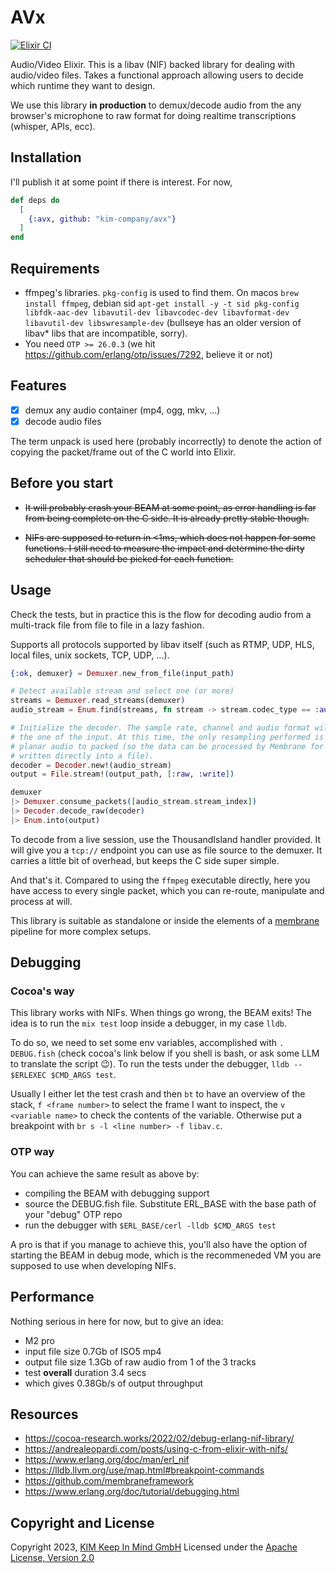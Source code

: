 # AVx
[![Elixir CI](https://github.com/kim-company/avx/actions/workflows/elixir.yml/badge.svg)](https://github.com/kim-company/avx/actions/workflows/elixir.yml)


Audio/Video Elixir. This is a libav (NIF) backed library for dealing with audio/video files. Takes
a functional approach allowing users to decide which runtime they want to design.

We use this library **in production** to demux/decode audio from the any browser's microphone to raw
format for doing realtime transcriptions (whisper, APIs, ecc).

## Installation
I'll publish it at some point if there is interest. For now,

```elixir
def deps do
  [
    {:avx, github: "kim-company/avx"}
  ]
end
```

## Requirements
* ffmpeg's libraries. `pkg-config` is used to find them. On macos `brew install ffmpeg`, debian sid `apt-get install -y -t sid pkg-config libfdk-aac-dev libavutil-dev libavcodec-dev libavformat-dev libavutil-dev libswresample-dev` (bullseye has an older version of libav* libs that are incompatible, sorry).
* You need `OTP >= 26.0.3` (we hit https://github.com/erlang/otp/issues/7292, believe it or not)

## Features
- [x] demux any audio container (mp4, ogg, mkv, ...)
- [x] decode audio files

The term unpack is used here (probably incorrectly) to denote the action of
copying the packet/frame out of the C world into Elixir.

## Before you start
- ~~It will probably crash your BEAM at some point, as error handling is far from being complete on the C side. It is already pretty stable though.~~

- ~~NIFs are supposed to return in <1ms, which does not happen for some functions. I still
need to measure the impact and determine the dirty scheduler that should be picked for each
function.~~

## Usage
Check the tests, but in practice this is the flow for decoding audio from a
multi-track file from file to file in a lazy fashion.

Supports all protocols supported by libav itself (such as RTMP, UDP, HLS, local
files, unix sockets, TCP, UDP, ...).

```elixir
{:ok, demuxer} = Demuxer.new_from_file(input_path)

# Detect available stream and select one (or more)
streams = Demuxer.read_streams(demuxer)
audio_stream = Enum.find(streams, fn stream -> stream.codec_type == :audio end)

# Initialize the decoder. The sample rate, channel and audio format will match
# the one of the input. At this time, the only resampling performed is from
# planar audio to packed (so the data can be processed by Membrane for example, or
# written directly into a file).
decoder = Decoder.new!(audio_stream)
output = File.stream!(output_path, [:raw, :write])

demuxer
|> Demuxer.consume_packets([audio_stream.stream_index])
|> Decoder.decode_raw(decoder)
|> Enum.into(output)
```

To decode from a live session, use the ThousandIsland handler provided. It will
give you a `tcp://` endpoint you can use as file source to the demuxer. It carries
a little bit of overhead, but keeps the C side super simple.

And that's it. Compared to using the `ffmpeg` executable directly, here you have access
to every single packet, which you can re-route, manipulate and process at will.

This library is suitable as standalone or inside the elements of a [membrane](https://github.com/membraneframework)
pipeline for more complex setups.

## Debugging
### Cocoa's way
This library works with NIFs. When things go wrong, the BEAM exits!
The idea is to run the `mix test` loop inside a debugger, in my case `lldb`.

To do so, we need to set some env variables, accomplished with `. DEBUG.fish` (check cocoa's link below if you shell is bash, or ask some LLM to translate the script 😉).
To run the tests under the debugger, `lldb -- $ERLEXEC $CMD_ARGS test`.

Usually I either let the test crash and then `bt` to have an overview of the stack, `f <frame number>` to select the frame I want to inspect,
the `v <variable name>` to check the contents of the variable. Otherwise put a breakpoint with `br s -l <line number> -f libav.c`.

### OTP way
You can achieve the same result as above by:
* compiling the BEAM with debugging support
* source the DEBUG.fish file. Substitute ERL_BASE with the base path of your "debug" OTP repo
* run the debugger with `$ERL_BASE/cerl -lldb $CMD_ARGS test`

A pro is that if you manage to achieve this, you'll also have the option of
starting the BEAM in debug mode, which is the recommeneded VM you are supposed
to use when developing NIFs.

## Performance
Nothing serious in here for now, but to give an idea:
- M2 pro
- input file size 0.7Gb of ISO5 mp4
- output file size 1.3Gb of raw audio from 1 of the 3 tracks
- test **overall** duration 3.4 secs
- which gives 0.38Gb/s of output throughput

## Resources
- https://cocoa-research.works/2022/02/debug-erlang-nif-library/
- https://andrealeopardi.com/posts/using-c-from-elixir-with-nifs/
- https://www.erlang.org/doc/man/erl_nif
- https://lldb.llvm.org/use/map.html#breakpoint-commands
- https://github.com/membraneframework
- https://www.erlang.org/doc/tutorial/debugging.html

## Copyright and License
Copyright 2023, [KIM Keep In Mind GmbH](https://www.keepinmind.info/)
Licensed under the [Apache License, Version 2.0](LICENSE)


